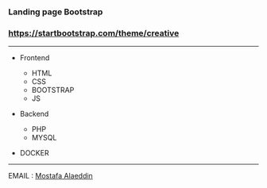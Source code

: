 ### Landing page Bootstrap
### https://startbootstrap.com/theme/creative

----------
- Frontend 
  - HTML
  - CSS
  - BOOTSTRAP
  - JS

- Backend 
  - PHP 
  - MYSQL

- DOCKER

-----

EMAIL : <a href="mostafa.alaeddin@outlook.de">Mostafa Alaeddin</a>
